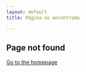 ```yaml
---
layout: default
title: Página no encontrada

---
```

## Page not found

[Go to the homepage](/ "Back to homepage")